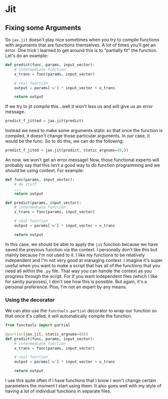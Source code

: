 # Jit


## Fixing some Arguments


So `jax.jit` doesn't play nice sometimes when you try to compile functions with arguments that are functions themselves. A lot of times you'll get an error. One trick I learned to get around this is to "partially fit" the function. Let's do an example:

```python
def predict(func, params, input_vector):
    # intermediate function
    x_trans = func(params, input_vector)

    # real function
    output = params['w'] * input_vector + x_trans

    return output
```

If we try to jit compile this...well it won't less us and will give us an error message.

```python
predict_f_jitted = jax.jit(predict)
```

Instead we need to make some arguments static so that once the function is compiled, it doesn't change those particular arguments. In our case, it would be the func. So to do this, we can do the following:

```python
predict_f_jited = jax.jit(predict, static_argnums=(0,))
```

An now, we won't get an error message! Now, those functional experts will probably say that this isn't a good way to do function programming and we should be using context. For example:

```python
def func(params, input_vector):
    # do stuff
    ...
    return output

def predict(params, input_vector):
    # intermediate function
    x_trans = func(params, input_vector)

    # real function
    output = params['w'] * input_vector + x_trans

    return output
```

In this case, we should be able to apply the `jit` function because we have saved the previous function via the context. I personally don't like this but mainly because I'm not used to it. I like my functions to be relatively independent and I'm not very good at managing context. I imagine it's super useful when you want to make a script that has all of the functions that you need all within the `.py` file. That way you can handle the context as you progress through the script. For if you want independent files (which I like for sanity purposes), I don't see how this is possible. But again, it's a personal preference. Plus, I'm not an expert by any means.

### Using the decorator

We can also use the `functools.partial` decorator to wrap our function so that once it's called, it will automatically compile the function.

```python
from functools import partial

@partial(jax.jit, static_argnums=(0))
def predict(func, params, input_vector):
    # intermediate function
    x_trans = func(params, input_vector)

    # real function
    output = params['w'] * input_vector + x_trans

    return output
```

I use this quite often if I have functions that I know I won't change certain parameters the moment I start using them. It also goes well with my style of having a lot of individual functions in separate files.